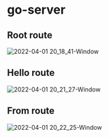 # go-server

## Root route
![2022-04-01 20_18_41-Window](https://user-images.githubusercontent.com/54884408/161282038-c5afd8ea-91cf-427e-b92d-c8a64751c747.png)

## Hello route
![2022-04-01 20_21_27-Window](https://user-images.githubusercontent.com/54884408/161282520-c9275ef6-cff3-4fba-87da-a3f90784f9ed.png)

## From route
![2022-04-01 20_22_25-Window](https://user-images.githubusercontent.com/54884408/161282668-5820c85e-bb60-4e7a-be95-433368d3bf78.png)
